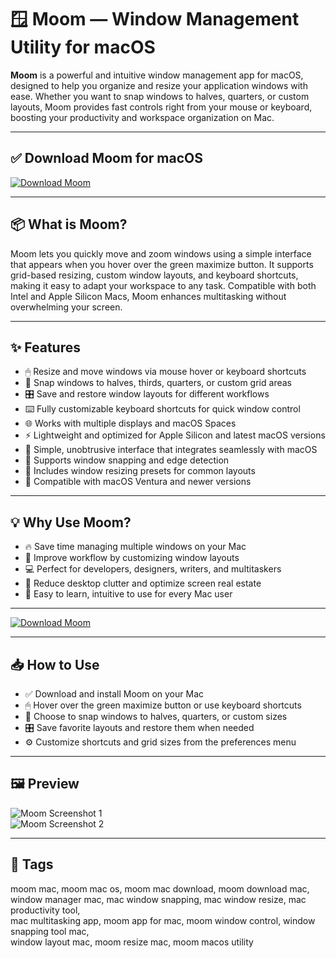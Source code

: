 # 🪟 Moom — Window Management Utility for macOS

**Moom** is a powerful and intuitive window management app for macOS, designed to help you organize and resize your application windows with ease. Whether you want to snap windows to halves, quarters, or custom layouts, Moom provides fast controls right from your mouse or keyboard, boosting your productivity and workspace organization on Mac.

---

## ✅ Download Moom for macOS  
[![Download Moom](https://img.shields.io/badge/Download-Moom-green)](#)

---

## 📦 What is Moom?

Moom lets you quickly move and zoom windows using a simple interface that appears when you hover over the green maximize button. It supports grid-based resizing, custom window layouts, and keyboard shortcuts, making it easy to adapt your workspace to any task. Compatible with both Intel and Apple Silicon Macs, Moom enhances multitasking without overwhelming your screen.

---

## ✨ Features

- 🖱 Resize and move windows via mouse hover or keyboard shortcuts  
- 🔲 Snap windows to halves, thirds, quarters, or custom grid areas  
- 🎛 Save and restore window layouts for different workflows  
- ⌨️ Fully customizable keyboard shortcuts for quick window control  
- 🌐 Works with multiple displays and macOS Spaces  
- ⚡ Lightweight and optimized for Apple Silicon and latest macOS versions  
- 🎨 Simple, unobtrusive interface that integrates seamlessly with macOS  
- 🔄 Supports window snapping and edge detection  
- 🧰 Includes window resizing presets for common layouts  
- 📱 Compatible with macOS Ventura and newer versions  

---

## 💡 Why Use Moom?

- 🔥 Save time managing multiple windows on your Mac  
- 🧩 Improve workflow by customizing window layouts  
- 💻 Perfect for developers, designers, writers, and multitaskers  
- 🎯 Reduce desktop clutter and optimize screen real estate  
- 📲 Easy to learn, intuitive to use for every Mac user  

---

[![Download Moom](https://img.shields.io/badge/Download-Moom-green)](#)

---

## 📥 How to Use

- ✅ Download and install Moom on your Mac  
- 🖱 Hover over the green maximize button or use keyboard shortcuts  
- 🔲 Choose to snap windows to halves, quarters, or custom sizes  
- 🎛 Save favorite layouts and restore them when needed  
- ⚙ Customize shortcuts and grid sizes from the preferences menu  

---

## 🖼 Preview

![Moom Screenshot 1](https://cdn.macstories.net/moom-hero-1725373011578.png)  
![Moom Screenshot 2](https://9to5mac.com/wp-content/uploads/sites/6/2025/01/Moom-is-my-new-Mac-window-management-app.jpg?quality=82&strip=all&w=1600)

---

## 📌 Tags

moom mac, moom mac os, moom mac download, moom download mac,  
window manager mac, mac window snapping, mac window resize, mac productivity tool,  
mac multitasking app, moom app for mac, moom window control, window snapping tool mac,  
window layout mac, moom resize mac, moom macos utility  
